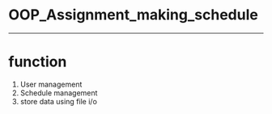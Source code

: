# OOP_Assignment_making_schedule
-------
# function
  1. User management 
  2. Schedule management
  3. store data using file i/o
